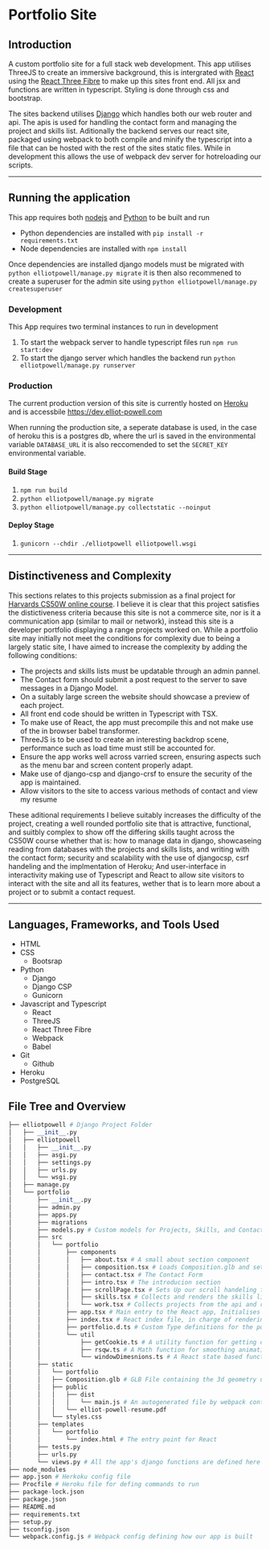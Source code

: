 # Portfolio Site

## Introduction

A custom portfolio site for a full stack web development. This app utilises ThreeJS to create an immersive background, this is intergrated with [React](https://reactjs.org/) using the [React Three Fibre](https://github.com/pmndrs/react-three-fiber) to make up this sites front end. All jsx and functions are written in typescript. Styling is done through css and bootstrap.

The sites backend utilises [Django](https://www.djangoproject.com/) which handles both our web router and api. The apis is used for handling the contact form and managing the project and skills list. Aditionally the backend serves our react site, packaged using webpack to both compile and minify the typescript into a file that can be hosted with the rest of the sites static files. While in development this allows the use of webpack dev server for hotreloading our scripts.

---

## Running the application

This app requires both [nodejs](https://nodejs.org/) and [Python](https://www.python.org) to be built and run

- Python dependencies are installed with `pip install -r requirements.txt`
- Node dependencies are installed with `npm install`

Once dependencies are installed django models must be migrated with `python elliotpowell/manage.py migrate` it is then also recommened to create a superuser for the admin site using `python elliotpowell/manage.py createsuperuser`

### Development

This App requires two terminal instances to run in development

1. To start the webpack server to handle typescript files run `npm run start:dev`
2. To start the django server which handles the backend run `python elliotpowell/manage.py runserver`

### Production

The current production version of this site is currently hosted on [Heroku](https://www.heroku.com) and is accessbile <https://dev.elliot-powell.com>

When running the production site, a seperate database is used, in the case of heroku this is a postgres db, where the url is saved in the environmental variable `DATABASE_URL` it is also reccomended to set the `SECRET_KEY` environmental variable.

#### Build Stage

1. `npm run build`
2. `python elliotpowell/manage.py migrate`
3. `python elliotpowell/manage.py collectstatic --noinput`

#### Deploy Stage

1. `gunicorn --chdir ./elliotpowell elliotpowell.wsgi`

---

## Distinctiveness and Complexity

This sections relates to this projects submission as a final project for [Harvards CS50W online course](https://cs50.harvard.edu/web/2020/). I believe it is clear that this project satisfies the distictiveness criteria because this site is not a commerce site, nor is it a communication app (similar to mail or network), instead this site is a developer portfolio displaying a range projects worked on. While a portfolio site may initially not meet the conditions for complexity due to being a largely static site, I have aimed to increase the complexity by adding the following conditions:

- The projects and skills lists must be updatable through an admin pannel.
- The Contact form should submit a post request to the server to save messages in a Django Model.
- On a suitably large screen the website should showcase a preview of each project.
- All front end code should be written in Typescript with TSX.
- To make use of React, the app must precompile this and not make use of the in browser babel transformer.
- ThreeJS is to be used to create an interesting backdrop scene, performance such as load time must still be accounted for.
- Ensure the app works well across varried screen, ensuring aspects such as the menu bar and screen content properly adapt.
- Make use of django-csp and django-crsf to ensure the security of the app is maintained.
- Allow visitors to the site to access various methods of contact and view my resume

These aditional requirements I believe suitably increases the difficulty of the project, creating a well rounded portfolio site that is attractive, functional, and suitbly complex to show off the differing skills taught across the CS50W course whether that is: how to manage data in django, showcaseing reading from databases with the projects and skills lists, and writing with the contact form; security and scalability with the use of djangocsp, csrf handeling and the implmentation of Heroku; And user-interface in interactivity making use of Typescript and React to allow site visitors to interact with the site and all its features, wether that is to learn more about a project or to submit a contact request.

---

## Languages, Frameworks, and Tools Used

- HTML
- CSS
  - Bootsrap
- Python
  - Django
  - Django CSP
  - Gunicorn
- Javascript and Typescript
  - React
  - ThreeJS
  - React Three Fibre
  - Webpack
  - Babel
- Git
  - Github
- Heroku
- PostgreSQL

## File Tree and Overview

```python
├── elliotpowell # Django Project Folder
│   ├── __init__.py
│   ├── elliotpowell
│   │   ├── __init__.py
│   │   ├── asgi.py
│   │   ├── settings.py
│   │   ├── urls.py
│   │   └── wsgi.py
│   ├── manage.py
│   └── portfolio
│       ├── __init__.py
│       ├── admin.py
│       ├── apps.py
│       ├── migrations
│       ├── models.py # Custom models for Projects, Skills, and Contact form are defined here
│       ├── src
│       │   └── portfolio
│       │       ├── components
│       │       │   ├── about.tsx # A small about section component
│       │       │   ├── composition.tsx # Loads Composition.glb and sets up scroll based animations
│       │       │   ├── contact.tsx # The Contact Form
│       │       │   ├── intro.tsx # The introducion section
│       │       │   ├── scrollPage.tsx # Sets Up our scroll handeling from the drei module
│       │       │   ├── skills.tsx # Collects and renders the skills list
│       │       │   └── work.tsx # Collects projects from the api and renders a clickable list
│       │       ├── app.tsx # Main entry to the React app, Initialises ThreeJS and headers
│       │       ├── index.tsx # React index file, in charge of rendering root
│       │       ├── portfolio.d.ts # Custom Type definitions for the portfolio app
│       │       └── util
│       │           ├── getCookie.ts # A utility function for getting cookie data
│       │           ├── rsqw.ts # A Math function for smoothing animations
│       │           └── windowDimesnions.ts # A React state based function for getting window width and height
│       ├── static
│       │   └── portfolio
│       │   ├── Composition.glb # GLB File containing the 3d geometry used in the scene
│       │   ├── public
│       │   │   ├── dist
│       │   │   │   └── main.js # An autogenerated file by webpack containing all the compiled javascript code
│       │   │   └── elliot-powell-resume.pdf
│       │   └── styles.css
│       ├── templates
│       │   └── portfolio
│       │       └── index.html # The entry point for React
│       ├── tests.py
│       ├── urls.py
│       └── views.py # All the app's django functions are defined here for both api and serving the index page
├── node_modules
├── app.json # Herkoku config file
├── Procfile # Heroku file for defing commands to run
├── package-lock.json
├── package.json
├── README.md
├── requirements.txt
├── setup.py
├── tsconfig.json
└── webpack.config.js # Webpack config defining how our app is built
```
